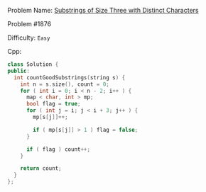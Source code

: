 Problem Name: [Substrings of Size Three with Distinct Characters](https://leetcode.com/problems/substrings-of-size-three-with-distinct-characters/)

Problem #1876

Difficulty: `Easy`

Cpp:

```cpp
class Solution {
public:
  int countGoodSubstrings(string s) {
    int n = s.size(), count = 0;
    for ( int i = 0; i < n - 2; i++ ) {
      map < char, int > mp;
      bool flag = true;
      for ( int j = i; j < i + 3; j++ ) {
        mp[s[j]]++;

        if ( mp[s[j]] > 1 ) flag = false;
      }

      if ( flag ) count++;
    }

    return count;
  }
};
```
